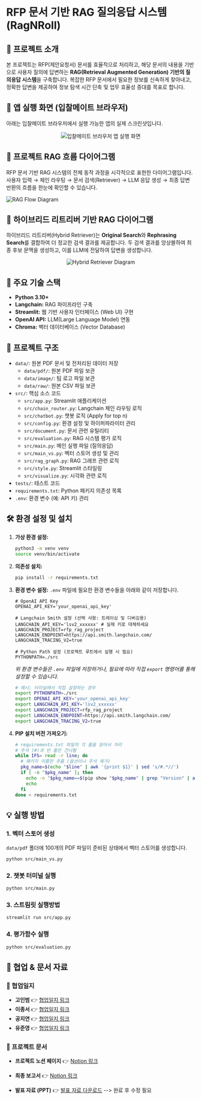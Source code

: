 # RFP 문서 기반 RAG 질의응답 시스템 (RagNRoll)

## 🌟 프로젝트 소개

본 프로젝트는 RFP(제안요청서) 문서를 효율적으로 처리하고, 해당 문서의 내용을 기반으로 사용자 질의에 답변하는 **RAG(Retrieval Augmented Generation) 기반의 질의응답 시스템**을 구축합니다. 복잡한 RFP 문서에서 필요한 정보를 신속하게 찾아내고, 정확한 답변을 제공하여 정보 탐색 시간 단축 및 업무 효율성 증대를 목표로 합니다.

## 📱 앱 실행 화면 (입찰메이트 브라우저)

아래는 입찰메이트 브라우저에서 실행 가능한 앱의 실제 스크린샷입니다.

<p align="center"><img src="data/image/app_screenshot.png" alt="입찰메이트 브라우저 앱 실행 화면"/></p>

## 🔄 프로젝트 RAG 흐름 다이어그램

RFP 문서 기반 RAG 시스템의 전체 동작 과정을 시각적으로 표현한 다이어그램입니다.  
사용자 입력 → 체인 라우팅 → 문서 검색(Retriever) → LLM 응답 생성 → 최종 답변 반환의 흐름을 한눈에 확인할 수 있습니다.

<img src="data/image/chain_router.png" alt="RAG Flow Diagram" />

## 🔄 하이브리드 리트리버 기반 RAG 다이어그램

하이브리드 리트리버(Hybrid Retriever)는 **Original Search**와 **Rephrasing Search**를 결합하여 더 정교한 검색 결과를 제공합니다.
두 검색 결과를 앙상블하여 최종 후보 문맥을 생성하고, 이를 LLM에 전달하여 답변을 생성합니다.

<p align="center"><img src="data/image/hybrid_retriever.webp" alt="Hybrid Retriever Diagram" /></p>

## 🚀 주요 기술 스택

*   **Python 3.10+**
*   **Langchain:** RAG 파이프라인 구축
*   **Streamlit:** 웹 기반 사용자 인터페이스 (Web UI) 구현
*   **OpenAI API:** LLM(Large Language Model) 연동
*   **Chroma:** 벡터 데이터베이스 (Vector Database)

## 📁 프로젝트 구조

*   `data/`: 원본 PDF 문서 및 전처리된 데이터 저장
    *   `data/pdf/`: 원본 PDF 파일 보관
    *   `data/image/`: 팀 로고 파일 보관
    *   `data/raw/`: 원본 CSV 파일 보관
*   `src/`: 핵심 소스 코드
    *   `src/app.py`: Streamlit 애플리케이션
    *   `src/chain_router.py`: Langchain 체인 라우팅 로직
    *   `src/chatbot.py`: 챗봇 로직 (Apply for top n)
    *   `src/config.py`: 환경 설정 및 하이퍼파라미터 관리
    *   `src/document.py`: 문서 관련 유틸리티
    *   `src/evaluation.py`: RAG 시스템 평가 로직
    *   `src/main.py`: 메인 실행 파일 (질의응답)
    *   `src/main_vs.py`: 벡터 스토어 생성 및 관리
    *   `src/rag_graph.py`: RAG 그래프 관련 로직
    *   `src/style.py`: Streamlit 스타일링
    *   `src/visualize.py`: 시각화 관련 로직
*   `tests/`: 테스트 코드
*   `requirements.txt`: Python 패키지 의존성 목록
*   `.env`: 환경 변수 (예: API 키) 관리

## 🛠️ 환경 설정 및 설치

1.  **가상 환경 설정:**
    ```bash
    python3 -m venv venv
    source venv/bin/activate
    ```
2.  **의존성 설치:**
    ```bash
    pip install -r requirements.txt
    ```

3.  **환경 변수 설정:**
    `.env` 파일에 필요한 환경 변수들을 아래와 같이 저장합니다.
    ```dotenv
    # OpenAI API Key
    OPENAI_API_KEY='your_openai_api_key'

    # Langchain Smith 설정 (선택 사항: 트레이싱 및 디버깅용)
    LANGCHAIN_API_KEY='lsv2_xxxxxx' # 실제 키로 대체하세요
    LANGCHAIN_PROJECT=rfp_rag_project
    LANGCHAIN_ENDPOINT=https://api.smith.langchain.com/
    LANGCHAIN_TRACING_V2=true

    # Python Path 설정 (프로젝트 루트에서 실행 시 필요)
    PYTHONPATH=./src
    ```
    *위 환경 변수들은 `.env` 파일에 저장하거나, 필요에 따라 직접 `export` 명령어를 통해 설정할 수 있습니다.*
    ```bash
    # 예시: 터미널에서 직접 설정하는 경우
    export PYTHONPATH=./src
    export OPENAI_API_KEY='your_openai_api_key'
    export LANGCHAIN_API_KEY='lsv2_xxxxxx'
    export LANGCHAIN_PROJECT=rfp_rag_project
    export LANGCHAIN_ENDPOINT=https://api.smith.langchain.com/
    export LANGCHAIN_TRACING_V2=true
    ```

4.  **PIP 설치 버전 가져오기:**
    ```bash
    # requirements.txt 파일의 각 줄을 읽어서 처리
    # 주석 (#)과 빈 줄은 건너뜀
    while IFS= read -r line; do
      # 패키지 이름만 추출 (옵션이나 주석 제거)
      pkg_name=$(echo "$line" | awk '{print $1}' | sed 's/#.*//')
      if [ -n "$pkg_name" ]; then
        echo -n "$pkg_name==$(pip show "$pkg_name" | grep "Version" | awk '{print $2}')"
        echo
      fi
    done < requirements.txt
    ```

## 💡 실행 방법

### 1. 벡터 스토어 생성

`data/pdf` 폴더에 100개의 PDF 파일이 준비된 상태에서 벡터 스토어를 생성합니다.
```bash
python src/main_vs.py
```

### 2. 챗봇 터미널 실행
```bash
python src/main.py
```

### 3. 스트림릿 실행방법
```bash
streamlit run src/app.py
```

### 4. 평가함수 실행
```bash
python src/evaluation.py
```

## 📓 협업 & 문서 자료

### 👥 협업일지
- **고인범** 👉 [협업일지 링크](https://www.notion.so/_-27fbc32ff871805cb7f4fd45e413ca14)
- **이종서** 👉 [협업일지 링크](https://www.notion.so/26b64dd7ce72805db00df861d1ad7af2)
- **공지연** 👉 [협업일지 링크](https://chlorinated-knife-ad5.notion.site/26b90068d16d80fc95f1c3774e974ea7)
- **유준영** 👉 [협업일지 링크](https://www.notion.so/26bd8eb5efbb80eb8860cea6e0dac93f)

### 📑 프로젝트 문서
- **프로젝트 노션 페이지**
  👉 [Notion 링크](https://www.notion.so/RFP-RAG-26a7f7b0bee7808e86c9f1b3f9211aa1)

- **최종 보고서**
  👉 [Notion 링크](https://www.notion.so/GPT-27e7f7b0bee780d7b8a2c6a63b24b889)

- **발표 자료 (PPT)**
  👉 [발표 자료 다운로드](https://your-ppt-link) --> 완료 후 수정 필요
